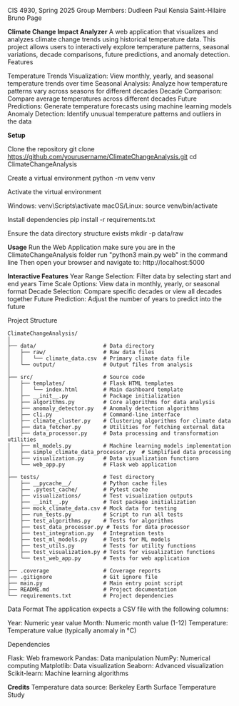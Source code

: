 CIS 4930, Spring 2025
Group Members:
Dudleen Paul
Kensia Saint-Hilaire
Bruno Page

**Climate Change Impact Analyzer**
A web application that visualizes and analyzes climate change trends using historical temperature data. This project allows users to interactively explore temperature patterns, seasonal variations, decade comparisons, future predictions, and anomaly detection.
Features

Temperature Trends Visualization: View monthly, yearly, and seasonal temperature trends over time
Seasonal Analysis: Analyze how temperature patterns vary across seasons for different decades
Decade Comparison: Compare average temperatures across different decades
Future Predictions: Generate temperature forecasts using machine learning models
Anomaly Detection: Identify unusual temperature patterns and outliers in the data

**Setup**

Clone the repository
git clone https://github.com/yourusername/ClimateChangeAnalysis.git
cd ClimateChangeAnalysis

Create a virtual environment
python -m venv venv

Activate the virtual environment

Windows: venv\Scripts\activate
macOS/Linux: source venv/bin/activate


Install dependencies
pip install -r requirements.txt

Ensure the data directory structure exists
mkdir -p data/raw

**Usage**
Run the Web Application
make sure you are in the ClimateChangeAnalysis folder
run "python3 main.py web" in the command line
Then open your browser and navigate to: http://localhost:5000


**Interactive Features**
Year Range Selection: Filter data by selecting start and end years
Time Scale Options: View data in monthly, yearly, or seasonal format
Decade Selection: Compare specific decades or view all decades together
Future Prediction: Adjust the number of years to predict into the future


Project Structure
```
ClimateChangeAnalysis/
│
├── data/                     # Data directory
│   ├── raw/                  # Raw data files
│   │   └── climate_data.csv  # Primary climate data file
│   └── output/               # Output files from analysis
│
├── src/                      # Source code
│   ├── templates/            # Flask HTML templates
│   │   └── index.html        # Main dashboard template
│   ├── __init__.py           # Package initialization
│   ├── algorithms.py         # Core algorithms for data analysis
│   ├── anomaly_detector.py   # Anomaly detection algorithms
│   ├── cli.py                # Command-line interface
│   ├── climate_cluster.py    # Clustering algorithms for climate data
│   ├── data_fetcher.py       # Utilities for fetching external data
│   ├── data_processor.py     # Data processing and transformation utilities
│   ├── ml_models.py          # Machine learning models implementation
│   ├── simple_climate_data_processor.py  # Simplified data processing
│   ├── visualization.py      # Data visualization functions
│   └── web_app.py            # Flask web application
│
├── tests/                    # Test directory
│   ├── __pycache__/          # Python cache files
│   ├── .pytest_cache/        # Pytest cache
│   ├── visualizations/       # Test visualization outputs
│   ├── __init__.py           # Test package initialization
│   ├── mock_climate_data.csv # Mock data for testing
│   ├── run_tests.py          # Script to run all tests
│   ├── test_algorithms.py    # Tests for algorithms
│   ├── test_data_processor.py # Tests for data processor
│   ├── test_integration.py   # Integration tests
│   ├── test_ml_models.py     # Tests for ML models
│   ├── test_utils.py         # Tests for utility functions
│   ├── test_visualization.py # Tests for visualization functions
│   └── test_web_app.py       # Tests for web application
│
├── .coverage                 # Coverage reports
├── .gitignore                # Git ignore file
├── main.py                   # Main entry point script
├── README.md                 # Project documentation
└── requirements.txt          # Project dependencies
```
Data Format
The application expects a CSV file with the following columns:

Year: Numeric year value
Month: Numeric month value (1-12)
Temperature: Temperature value (typically anomaly in °C)

Dependencies

Flask: Web framework
Pandas: Data manipulation
NumPy: Numerical computing
Matplotlib: Data visualization
Seaborn: Advanced visualization
Scikit-learn: Machine learning algorithms

**Credits**
Temperature data source: Berkeley Earth Surface Temperature Study
